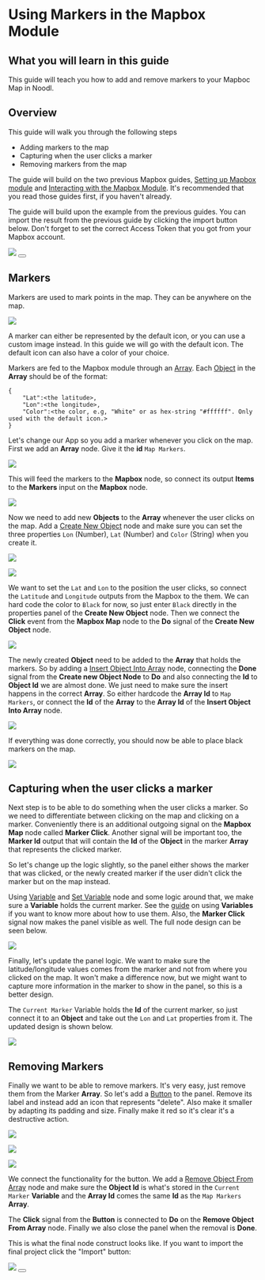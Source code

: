 # Using Markers in the Mapbox Module

## What you will learn in this guide
This guide will teach you how to add and remove markers to your Mapboc Map in Noodl.

## Overview
This guide will walk you through the following steps

* Adding markers to the map
* Capturing when the user clicks a marker
* Removing markers from the map

The guide will build on the two previous Mapbox guides, [Setting up Mapbox module]() and [Interacting with the Mapbox Module](). It's recommended that you read those guides first, if you haven't already.

The guide will build upon the example from the previous guides. You can import the result from the previous guide by clicking the import button below. Don't forget to set the correct Access Token that you got from your Mapbox account.

<div class="ndl-image-with-background l">
    <img src="/2.4/modules/mapbox/guides/interacting/final-result.gif" class="ndl-image large"></img>
<button class="ndl-import-button" onClick='importIntoNoodl("/2.4/modules/mapbox/guides/interacting/interacting.zip",{name:"Mapbox Interactions",thumb:"/2.4/modules/mapbox/guides/interacting/screen-2.png"})'></button>
</div>

## Markers
Markers are used to mark points in the map. They can be anywhere on the map.

<div class="ndl-image-with-background s">

![](markers-1.png)

</div>

A marker can either be represented by the default icon, or you can use a custom image instead. In this guide we will go with the default icon. The default icon can also have a color of your choice.

Markers are fed to the Mapbox module through an [Array](/nodes/data/array/array/). Each [Object](/nodes/data/object/object/) in the **Array** should be of the format:
```
{
	"Lat":<the latitude>,
	"Lon":<the longitude>,
	"Color":<the color, e.g, "White" or as hex-string "#ffffff". Only used with the default icon.>
}
```
Let's change our App so you add a marker whenever you click on the map.
First we add an **Array** node. Give it the **id** `Map Markers`.

<div class="ndl-image-with-background">

![](panel-1.png)

</div>

This will feed the markers to the **Mapbox** node, so connect its output **Items** to the **Markers** input on the **Mapbox** node.

<div class="ndl-image-with-background l">

![](nodes-1.png)

</div>

Now we need to add new **Objects** to the **Array** whenever the user clicks on the map. Add a [Create New Object](/nodes/data/object/create-new-object/) node and make sure you can set the three properties `Lon` (Number), `Lat` (Number) and `Color` (String) when you create it.

<div class="ndl-image-with-background l">

![](nodes-2.png)

</div>

<div class="ndl-image-with-background s">

![](panel-2.png)

</div>

We want to set the `Lat` and `Lon` to the position the user clicks, so connect the `Latitude` and `Longitude` outputs from the Mapbox to the them. We can hard code the color to `Black` for now, so just enter `Black` directly in the properties panel of the **Create New Object** node. Then we connect the **Click** event from the **Mapbox Map** node to the **Do** signal of the **Create New Object** node.

<div class="ndl-image-with-background l">

![](nodes-3.png)

</div>

The newly created **Object** need to be added to the **Array** that holds the markers. So by adding a [Insert Object Into Array](/nodes/data/array/insert-into-array/) node, connecting the **Done** signal from the **Create new Object Node** to **Do** and also connecting the **Id** to **Object Id** we are almost done. We just need to make sure the insert happens in the correct **Array**. So either hardcode the **Array Id** to `Map Markers`, or connect the **Id** of the **Array** to the **Array Id** of the **Insert Object Into Array** node.

<div class="ndl-image-with-background l">

![](nodes-4.png)

</div>

If everything was done correctly, you should now be able to place black markers on the map.

<div class="ndl-image-with-background">

![](screen-2.png)

</div>

## Capturing when the user clicks a marker

Next step is to be able to do something when the user clicks a marker. So we need to differentiate between clicking on the map and clicking on a marker. Conveniently there is an additional outgoing signal on the **Mapbox Map** node called **Marker Click**. Another signal will be important too, the **Marker Id** output that will contain the **Id** of the **Object** in the marker **Array** that represents the clicked marker.

So let's change up the logic slightly, so the panel either shows the marker that was clicked, or the newly created marker if the user didn't click the marker but on the map instead.

Using [Variable](/nodes/data/variable/variable/) and [Set Variable](/nodes/data/variable/set-variable/) node and some logic around that, we make sure a **Variable** holds the current marker. See the [guide](/guides/working-with-data/local-data/using-variables/) on using **Variables** if you want to know more about how to use them.
Also, the **Marker Click** signal now makes the panel visible as well. The full node design can be seen below.

<div class="ndl-image-with-background l">

![](nodes-5.png)

</div>

Finally, let's update the panel logic. We want to make sure the latitude/longitude values comes from the marker and not from where you clicked on the map. It won't make a difference now, but we might want to capture more information in the marker to show in the panel, so this is a better design.

The `Current Marker` Variable holds the **Id** of the current marker, so just connect it to an **Object** and take out the `Lon` and `Lat` properties from it. The updated design is shown below.  

<div class="ndl-image-with-background l">

![](nodes-6.png)

</div>

## Removing Markers

Finally we want to be able to remove markers. It's very easy, just remove them from the Marker **Array**.
So let's add a [Button](/nodes/ui-elements/button/) to the panel. Remove its label and instead add an icon that represents "delete". Also make it smaller by adapting its padding and size. Finally make it red so it's clear it's a destructive action.

<div class="ndl-image-with-background s">

![](button-1.png)

</div>

<div class="ndl-image-with-background s">

![](button-panel-1.png)

</div>

<div class="ndl-image-with-background">

![](screen-3.png)

</div>

We connect the functionality for the button. We add a [Remove Object From Array](/nodes/data/array/remove-from-array/) node and make sure the **Object Id** is what's stored in the `Current Marker` **Variable** and the **Array Id** comes the same **Id** as the `Map Markers` **Array**.

The **Click** signal from the **Button** is connected to **Do** on the **Remove Object From Array** node. Finally we also close the panel when the removal is **Done**.

This is what the final node construct looks like. If you want to import the final project click the "Import" button:

<div class="ndl-image-with-background l">
    <img src="/2.4/modules/mapbox/guides/using-markers/nodes-7.png" class="ndl-image large"></img>
<button class="ndl-import-button" onClick='importIntoNoodl("/2.4/modules/mapbox/guides/using-markers/markers.zip",{name:"Mapbox Markers",thumb:"/2.4/modules/mapbox/guides/using-markers/screen-3.png"})'></button>
</div>
